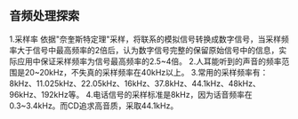 ## 音频处理探索

1.采样率
依据"奈奎斯特定理"采样，将联系的模拟信号转换成数字信号，当采样频率大于信号中最高频率的2倍后，认为数字信号完整的保留原始信号中的信息，实际应用中保证采样频率为信号最高频率的2.5~4倍。
2.人耳能听到的声音的频率范围是20~20kHz，不失真的采样频率在40kHz以上。
3.常用的采样频率有：8kHz、11.025kHz、22.05kHz、16kHz、37.8kHz、44.1kHz、48kHz、96kHz、192kHz等。
4.电话信号的采样标准是8kHz，因为话音频率在0.3~3.4kHz。而CD追求高音质，采取44.1kHz。

